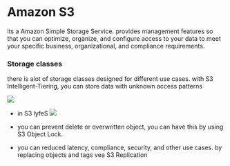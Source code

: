 # Amazon S3 
its a Amazon Simple Storage Service.
provides management features so that you can optimize, organize, and configure access to your data to meet your specific business, organizational, and compliance requirements.

### Storage classes
there is alot of  storage classes designed for different use cases.
with S3 Intelligent-Tiering, you can store data with unknown access patterns

![](https://imgs.search.brave.com/2aAU5lHkUBDurW2D4H8Q1t65yAqEf2a-QOwwpdmWU38/rs:fit:1200:720:1/g:ce/aHR0cHM6Ly9pLnl0/aW1nLmNvbS92aS94/Wl9UY2g4N21Ydy9t/YXhyZXNkZWZhdWx0/LmpwZw)


- in S3 lyfeS
![](https://imgs.search.brave.com/z31R6Z0I0czxflqsUR3p_i9JrwK3X8t4BaLsJcqmVYs/rs:fit:960:340:1/g:ce/aHR0cHM6Ly9wbGF5/LndoaXpsYWJzLmNv/bS9mcm9udGVuZC93/ZWIvbWVkaWEvMjAy/MC8wNy8wNi90YXNr/X2lkXzM2X2NyZWF0/aW5nX3MzX2xpZmVj/eWNsZV9wb2xpY3ku/cG5n)


- you can prevent delete or overwritten object, you can have this by using S3 Object Lock.
- you can  reduced latency, compliance, security, and other use cases. by replacing objects and tags vea S3 Replication 

